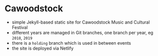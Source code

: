 # Cawoodstock

* simple Jekyll-based static site for Cawoodstock Music and Cultural Festival
* different years are managed in Git branches, one branch per year, eg `2018`, `2019`
* there is a `holding` branch which is used in between events
* the site is deployed via Netlify
